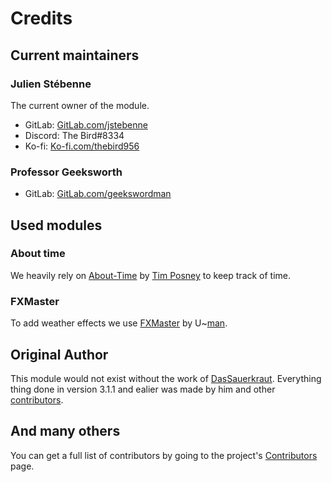 # Credits

## Current maintainers

### Julien Stébenne

The current owner of the module.

- GitLab: [GitLab.com/jstebenne](https://gitlab.com/jstebenne)
- Discord: The Bird#8334
- Ko-fi: [Ko-fi.com/thebird956](https://ko-fi.com/thebird956)

### Professor Geeksworth

- GitLab: [GitLab.com/geekswordman](https://gitlab.com/geekswordsman)

## Used modules

### About time

We heavily rely on [About-Time](https://gitlab.com/tposney/about-time) by [Tim Posney](https://gitlab.com/tposney) to keep track of time.

### FXMaster

To add weather effects we use [FXMaster](https://gitlab.com/mesfoliesludiques/foundryvtt-fxmaster) by U~[man](https://gitlab.com/mesfoliesludiques).

## Original Author

This module would not exist without the work of [DasSauerkraut](https://github.com/DasSauerkraut). Everything thing done in version 3.1.1 and ealier was made by him and other [contributors](https://github.com/DasSauerkraut/calendar-weather/graphs/contributors).

## And many others

You can get a full list of contributors by going to the project's [Contributors](https://gitlab.com/jstebenne/foundryvtt-calendar-weather/-/graphs/master) page.
